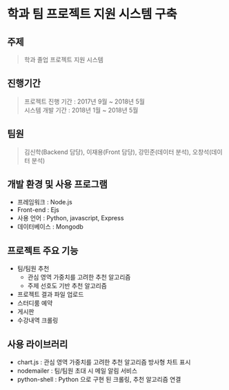 # 학과 팀 프로젝트 지원 시스템 구축

## 주제
> 학과 졸업 프로젝트 지원 시스템

## 진행기간
> 프로젝트 진행 기간 : 2017년 9월 ~ 2018년 5월      
> 시스템 개발 기간 : 2018년 1월 ~ 2018년 5월

## 팀원
> 김신학(Backend 담당), 이재용(Front 담당), 강민준(데이터 분석), 오창석(데이터 분석)

## 개발 환경 및 사용 프로그램
+ 프레임워크 : Node.js
+ Front-end : Ejs
+ 사용 언어 : Python, javascript, Express
+ 데이터베이스 : Mongodb

## 프로젝트 주요 기능
+ 팀/팀원 추천
    + 관심 영역 가중치를 고려한 추천 알고리즘
    + 주제 선호도 기반 추천 알고리즘
+ 프로젝트 결과 파일 업로드
+ 스터디룸 예약
+ 게시판
+ 수강내역 크롤링

## 사용 라이브러리
+ chart.js : 관심 영역 가중치를 고려한 추천 알고리즘 방사형 차트 표시
+ nodemailer : 팀/팀원 초대 시 메일 알림 서비스
+ python-shell : Python 으로 구현 된 크롤링, 추천 알고리즘 연결

